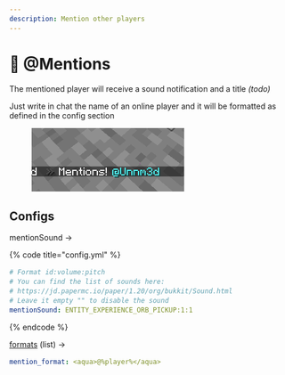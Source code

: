 ```yaml
---
description: Mention other players
---
```


# 🐌 @Mentions

The mentioned player will receive a sound notification and a title _(todo)_

Just write in chat the name of an online player and it will be formatted as defined in the config section

<figure><img src="../.gitbook/assets/redischat_mentions (1).png" alt=""><figcaption></figcaption></figure>

## Configs

mentionSound ->

{% code title="config.yml" %}
```yaml
# Format id:volume:pitch
# You can find the list of sounds here: 
# https://jd.papermc.io/paper/1.20/org/bukkit/Sound.html
# Leave it empty "" to disable the sound
mentionSound: ENTITY_EXPERIENCE_ORB_PICKUP:1:1
```
{% endcode %}

[formats](chat-formats.md) (list) ->&#x20;

```yaml
mention_format: <aqua>@%player%</aqua>
```
